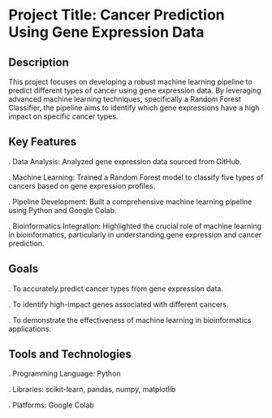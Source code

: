 # Project Title: Cancer Prediction Using Gene Expression Data
## Description
This project focuses on developing a robust machine learning pipeline to predict different types of cancer using gene expression data. By leveraging advanced machine learning techniques, specifically a Random Forest Classifier, the pipeline aims to identify which gene expressions have a high impact on specific cancer types.

## Key Features
. Data Analysis: Analyzed gene expression data sourced from GitHub.

. Machine Learning: Trained a Random Forest model to classify five types of cancers based on gene expression profiles.

. Pipeline Development: Built a comprehensive machine learning pipeline using Python and Google Colab.

. Bioinformatics Integration: Highlighted the crucial role of machine learning in bioinformatics, particularly in understanding gene expression and cancer prediction.
## Goals
. To accurately predict cancer types from gene expression data.

. To identify high-impact genes associated with different cancers.

. To demonstrate the effectiveness of machine learning in bioinformatics applications.
## Tools and Technologies
. Programming Language: Python

. Libraries: scikit-learn, pandas, numpy, matplotlib

. Platforms: Google Colab
